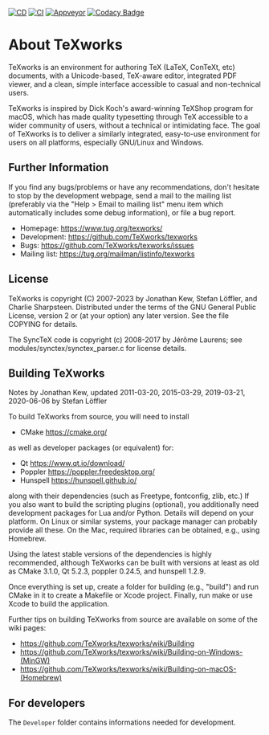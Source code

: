 [![CD](https://github.com/TeXworks/texworks/workflows/CD/badge.svg)](https://github.com/TeXworks/texworks/actions?query=workflow%3ACD)
[![CI](https://github.com/TeXworks/texworks/workflows/CI/badge.svg)](https://github.com/TeXworks/texworks/actions?query=workflow%3ACI)
[![Appveyor](https://ci.appveyor.com/api/projects/status/eb4e9108blt0pehr?svg=true)](https://ci.appveyor.com/project/stloeffler/texworks)
[![Codacy Badge](https://app.codacy.com/project/badge/Grade/22d3db26f8a542f08d8da056e6779020)](https://www.codacy.com/gh/TeXworks/texworks/dashboard?utm_source=github.com&amp;utm_medium=referral&amp;utm_content=TeXworks/texworks&amp;utm_campaign=Badge_Grade)

About TeXworks
==============

TeXworks is an environment for authoring TeX (LaTeX, ConTeXt, etc) documents,
with a Unicode-based, TeX-aware editor, integrated PDF viewer, and a clean,
simple interface accessible to casual and non-technical users.

TeXworks is inspired by Dick Koch's award-winning TeXShop program for macOS,
which has made quality typesetting through TeX accessible to a wider community
of users, without a technical or intimidating face. The goal of TeXworks is to
deliver a similarly integrated, easy-to-use environment for users on all
platforms, especially GNU/Linux and Windows.

Further Information
-------------------

If you find any bugs/problems or have any recommendations, don't hesitate to
stop by the development webpage, send a mail to the mailing list (preferably via
the "Help > Email to mailing list" menu item which automatically includes some
debug information), or file a bug report.

-   Homepage:     <https://www.tug.org/texworks/>
-   Development:  <https://github.com/TeXworks/texworks>
-   Bugs:         <https://github.com/TeXworks/texworks/issues>
-   Mailing list: <https://tug.org/mailman/listinfo/texworks>

License
-------

TeXworks is copyright (C) 2007-2023 by Jonathan Kew, Stefan Löffler, and Charlie
Sharpsteen. Distributed under the terms of the GNU General Public License,
version 2 or (at your option) any later version.
See the file COPYING for details.

The SyncTeX code is copyright (c) 2008-2017 by Jérôme Laurens; see
modules/synctex/synctex_parser.c for license details.

Building TeXworks
-----------------

Notes by Jonathan Kew, updated 2011-03-20, 2015-03-29, 2019-03-21, 2020-06-06 by
Stefan Löffler

To build TeXworks from source, you will need to install

-   CMake <https://cmake.org/>

as well as developer packages (or equivalent) for:

-   Qt <https://www.qt.io/download/>
-   Poppler <https://poppler.freedesktop.org/>
-   Hunspell <https://hunspell.github.io/>

along with their dependencies (such as Freetype, fontconfig, zlib, etc.) If you
also want to build the scripting plugins (optional), you additionally need
development packages for Lua and/or Python. Details will depend on your
platform. On Linux or similar systems, your package manager can probably provide
all these. On the Mac, required libraries can be obtained, e.g., using Homebrew.

Using the latest stable versions of the dependencies is highly recommended,
although TeXworks can be built with versions at least as old as CMake 3.1.0,
Qt 5.2.3, poppler 0.24.5, and hunspell 1.2.9.

Once everything is set up, create a folder for building (e.g., "build") and run
CMake in it to create a Makefile or Xcode project. Finally, run make or use
Xcode to build the application.

Further tips on building TeXworks from source are available on some of the wiki
pages:

-   <https://github.com/TeXworks/texworks/wiki/Building>
-   <https://github.com/TeXworks/texworks/wiki/Building-on-Windows-(MinGW)>
-   <https://github.com/TeXworks/texworks/wiki/Building-on-macOS-(Homebrew)>

For developers
--------------
The `Developer` folder contains informations needed for development.